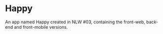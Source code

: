 # Happy
An app named Happy created in NLW #03, containing the front-web, back-end and front-mobile versions.

